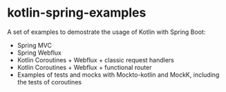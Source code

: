 # kotlin-spring-examples
A set of examples to demostrate the usage of Kotlin with Spring Boot:
* Spring MVC
* Spring Webflux
* Kotlin Coroutines + Webflux + classic request handlers
* Kotlin Coroutines + Webflux + functional router
* Examples of tests and mocks with Mockto-kotlin and MockK, including the tests of coroutines

